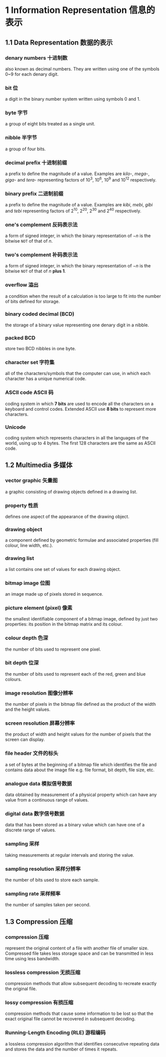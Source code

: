 # 1 Information Representation 信息的表示

## 1.1 Data Representation 数据的表示

### denary numbers 十进制数

also known as decimal numbers. They are written using one of the symbols 0~9 for
each denary digit.

### bit 位

a digit in the binary number system written using symbols 0 and 1.

### byte 字节

a group of eight bits treated as a single unit.

### nibble 半字节

a group of four bits.

### decimal prefix 十进制前缀

a prefix to define the magnitude of a value. Examples are *kilo-*, *mega-*,
*giga-* and *tera-* representing factors of $10^3$, $10^6$, $10^9$ and
$10^{12}$ respectively.

### binary prefix 二进制前缀

a prefix to define the magnitude of a value. Examples are *kibi*, *mebi*,
*gibi* and *tebi* representing factors of $2^{10}$, $2^{20}$, $2^{30}$ and
$2^{40}$ respectively.

### one's complement 反码表示法

a form of signed integer, in which the binary representation of $-n$ is the
bitwise `NOT` of that of $n$.

### two's complement 补码表示法

a form of signed integer, in which the binary representation of $-n$ is the
bitwise `NOT` of that of $n$ **plus 1**.

### overflow 溢出

a condition when the result of a calculation is too large to fit into the
number of bits defined for storage.

### binary coded decimal (BCD)

the storage of a binary value representing one denary digit in a nibble.

### packed BCD

store two BCD nibbles in one byte.

### character set 字符集

all of the characters/symbols that the computer can use, in which each character
has a unique numerical code.

### ASCII code ASCII 码

coding system in which **7 bits** are used to encode all the characters on a
keyboard and control codes.  Extended ASCII use **8 bits** to represent more
characters.

### Unicode

coding system which represents characters in all the languages of the world,
using up to 4 bytes.  The first 128 characters are the same as ASCII code.

## 1.2 Multimedia 多媒体

### vector graphic 矢量图

a graphic consisting of drawing objects defined in a drawing list.

### property 性质

defines one aspect of the appearance of the drawing object.

### drawing object

a component defined by geometric formulae and associated properties (fill
colour, line width, etc.).

### drawing list

a list contains one set of values for each drawing object.

### bitmap image 位图

an image made up of pixels stored in sequence.

### picture element (pixel) 像素

the smallest identifiable component of a bitmap image, defined by just two
properties: its position in the bitmap matrix and its colour.

### colour depth 色深

the number of bits used to represent one pixel.

### bit depth 位深

the number of bits used to represent each of the red, green and blue colours.

### image resolution 图像分辨率

the number of pixels in the bitmap file defined as the product of the width and
the height values.

### screen resolution 屏幕分辨率

the product of width and height values for the number of pixels that the screen
can display.

### file header 文件的标头

a set of bytes at the beginning of a bitmap file which identifies the file and
contains data about the image file e.g. file format, bit depth, file size, etc.

### analogue data 模拟信号数据

data obtained by measurement of a physical property which can have any value
from a continuous range of values.

### digital data 数字信号数据

data that has been stored as a binary value which can have one of a discrete
range of values.

### sampling 采样

taking measurements at regular intervals and storing the value.

### sampling resolution 采样分辨率

the number of bits used to store each sample.

### sampling rate 采样频率

the number of samples taken per second.

## 1.3 Compression 压缩

### compression 压缩

represent the original content of a file with another file of smaller
size. Compressed file takes less storage space and can be transmitted in less
time using less bandwidth.

### lossless compression 无损压缩

compression methods that allow subsequent decoding to recreate exactly the
original file.

### lossy compression 有损压缩

compression methods that cause some information to be lost so that the exact
original file cannot be recovered in subsequent decoding.

### Running-Length Encoding (RLE) 游程编码

a lossless compression algorithm that identifies consecutive repeating data
and stores the data and the number of times it repeats.
